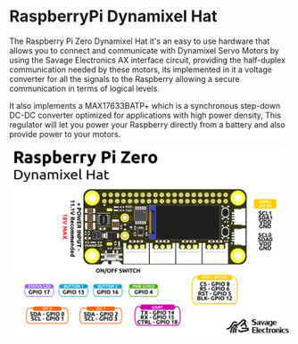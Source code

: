 # RaspberryPi Dynamixel Hat

The Raspberry Pi Zero Dynamixel Hat it's an easy to use hardware that allows you to connect and communicate with Dynamixel Servo Motors by using the Savage Electronics AX interface circuit, providing the half-duplex communication needed by these motors, its implemented in it a voltage converter for all the signals to the Raspberry allowing a secure communication in terms of logical levels.

It also implements a MAX17633BATP+ which is a synchronous step-down DC-DC converter optimized for applications with high power density, This regulator will let you power your Raspberry directly from a battery and also provide power to your motors.

![dynamixelHat](https://raw.githubusercontent.com/JosueAGtz/dynamixelHat/main/Hardware/Dynamixel%20Hat%20Pinout.png)

